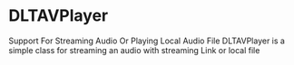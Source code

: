 # DLTAVPlayer
Support For Streaming Audio Or Playing Local Audio File
DLTAVPlayer is a simple class for streaming an audio with streaming Link or local file
